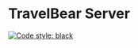 # TravelBear Server

[![Code style: black](https://img.shields.io/badge/code%20style-black-000000.svg)](https://github.com/ambv/black)
